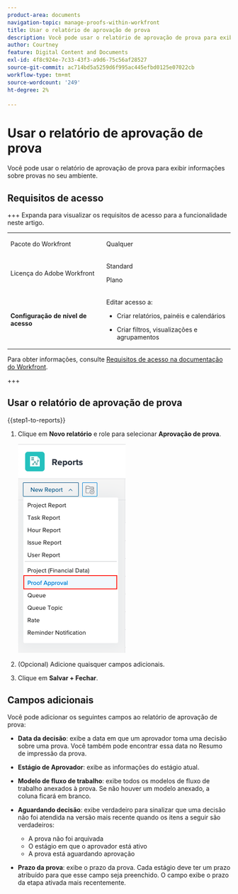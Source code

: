 ```yaml
---
product-area: documents
navigation-topic: manage-proofs-within-workfront
title: Usar o relatório de aprovação de prova
description: Você pode usar o relatório de aprovação de prova para exibir informações sobre provas no seu ambiente.
author: Courtney
feature: Digital Content and Documents
exl-id: 4f8c924e-7c33-43f3-a9d6-75c56af28527
source-git-commit: ac714bd5a5259d6f995ac445efbd0125e07022cb
workflow-type: tm+mt
source-wordcount: '249'
ht-degree: 2%

---
```


# Usar o relatório de aprovação de prova

Você pode usar o relatório de aprovação de prova para exibir informações sobre provas no seu ambiente.

## Requisitos de acesso

+++ Expanda para visualizar os requisitos de acesso para a funcionalidade neste artigo.

<table style="table-layout:auto"> 
 <col> 
 <col> 
 <tbody> 
  <tr> 
   <td role="rowheader"> <p>Pacote do Workfront</p> </td> 
   <td>Qualquer</td> 
  </tr> 
  <tr> 
   <td role="rowheader"> <p>Licença do Adobe Workfront</p> </td> 
   <td> 
   <p>Standard</p>
   <p>Plano</p>
   </td> 
  </tr> 
  <tr data-mc-conditions=""> 
   <td role="rowheader"><strong>Configuração de nível de acesso</strong> </td> 
   <td> <p>Editar acesso a:</p> 
    <ul> 
     <li> <p>Criar relatórios, painéis e calendários</p> </li> 
     <li> <p>Criar filtros, visualizações e agrupamentos</p> </li> 
    </ul> </td> 
  </tr> 
 </tbody> 
</table>

Para obter informações, consulte [Requisitos de acesso na documentação do Workfront](/help/quicksilver/administration-and-setup/add-users/access-levels-and-object-permissions/access-level-requirements-in-documentation.md).

+++

## Usar o relatório de aprovação de prova

{{step1-to-reports}}

1. Clique em **Novo relatório** e role para selecionar **Aprovação de prova**.

   ![Relatório de aprovação de prova](assets/proof-approval-report.png)

1. (Opcional) Adicione quaisquer campos adicionais.
1. Clique em **Salvar + Fechar**.

## Campos adicionais

Você pode adicionar os seguintes campos ao relatório de aprovação de prova:

* **Data da decisão**: exibe a data em que um aprovador toma uma decisão sobre uma prova. Você também pode encontrar essa data no Resumo de impressão da prova.
* **Estágio de Aprovador**: exibe as informações do estágio atual.
* **Modelo de fluxo de trabalho**: exibe todos os modelos de fluxo de trabalho anexados à prova. Se não houver um modelo anexado, a coluna ficará em branco.
* **Aguardando decisão**: exibe verdadeiro para sinalizar que uma decisão não foi atendida na versão mais recente quando os itens a seguir são verdadeiros:

   * A prova não foi arquivada
   * O estágio em que o aprovador está ativo
   * A prova está aguardando aprovação

* **Prazo da prova**: exibe o prazo da prova. Cada estágio deve ter um prazo atribuído para que esse campo seja preenchido. O campo exibe o prazo da etapa ativada mais recentemente.

 
